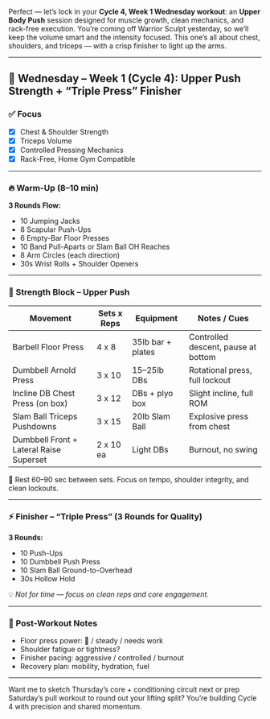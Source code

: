 Perfect — let’s lock in your **Cycle 4, Week 1 Wednesday workout**: an **Upper Body Push** session designed for muscle growth, clean mechanics, and rack-free execution. You’re coming off Warrior Sculpt yesterday, so we’ll keep the volume smart and the intensity focused. This one’s all about chest, shoulders, and triceps — with a crisp finisher to light up the arms.

---

## 💪 Wednesday – Week 1 (Cycle 4): Upper Push Strength + “Triple Press” Finisher

### ✅ Focus
- [x] Chest & Shoulder Strength  
- [x] Triceps Volume  
- [x] Controlled Pressing Mechanics  
- [x] Rack-Free, Home Gym Compatible  

---

### 🔥 Warm-Up (8–10 min)
**3 Rounds Flow:**
- 10 Jumping Jacks  
- 8 Scapular Push-Ups  
- 6 Empty-Bar Floor Presses  
- 10 Band Pull-Aparts or Slam Ball OH Reaches  
- 8 Arm Circles (each direction)  
- 30s Wrist Rolls + Shoulder Openers

---

### 🧱 Strength Block – Upper Push  
| Movement                        | Sets x Reps | Equipment            | Notes / Cues                     |
|---------------------------------|-------------|----------------------|----------------------------------|
| Barbell Floor Press             | 4 x 8        | 35lb bar + plates     | Controlled descent, pause at bottom  
| Dumbbell Arnold Press           | 3 x 10       | 15–25lb DBs           | Rotational press, full lockout  
| Incline DB Chest Press (on box) | 3 x 12       | DBs + plyo box        | Slight incline, full ROM  
| Slam Ball Triceps Pushdowns     | 3 x 15       | 20lb Slam Ball        | Explosive press from chest  
| Dumbbell Front + Lateral Raise Superset | 2 x 10 ea | Light DBs         | Burnout, no swing  

🧠 Rest 60–90 sec between sets. Focus on tempo, shoulder integrity, and clean lockouts.

---

### ⚡️ Finisher – “Triple Press” (3 Rounds for Quality)

**3 Rounds:**
- 10 Push-Ups  
- 10 Dumbbell Push Press  
- 10 Slam Ball Ground-to-Overhead  
- 30s Hollow Hold

💡 *Not for time — focus on clean reps and core engagement.*

---

### 🧾 Post-Workout Notes
- Floor press power: 🚀 / steady / needs work  
- Shoulder fatigue or tightness?  
- Finisher pacing: aggressive / controlled / burnout  
- Recovery plan: mobility, hydration, fuel

---

Want me to sketch Thursday’s core + conditioning circuit next or prep Saturday’s pull workout to round out your lifting split? You’re building Cycle 4 with precision and shared momentum.